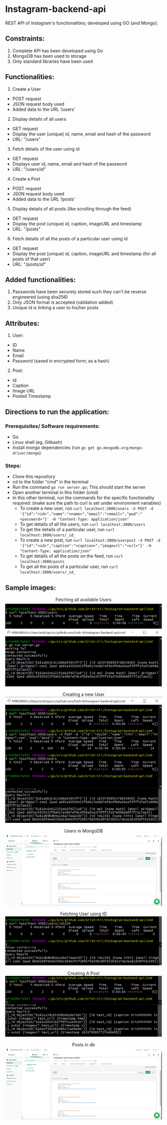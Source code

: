 # Instagram-backend-api
REST API of Instagram's functionalities; developed using GO (and Mongo).

## Constraints:

1. Complete API has been developed using Go 
2. MongoDB has been used to storage
3. Only standard libraries have been used

## Functionalities:

1. Create a User
* POST request
* JSON request body used
* Added data to the URL ‘/users'

2. Display details of all users
* GET request
* Display the user (unique) id, name, email and hash of the password
* URL: "/users"

3. Fetch details of the user using id
* GET request
* Displays user id, name, email and hash of the password
* URL: "/users/_id_"

4. Create a Post
* POST request
* JSON request body used
* Added data to the URL ‘/posts'

5. Display details of all posts (like scrolling through the feed)
* GET request
* Display the post (unique) id, caption, imageURL and timestamp
* URL: "/posts"

6. Fetch details of all the posts of a particular user using id
* GET request
* Display the post (unique) id, caption, imageURL and timestamp (for all posts of that user)
* URL: "/posts/_id_"

## Added functionalities:

1. Passwords have been securely stored such they can't be reverse engineered (using sha256)
2. Only JSON format is accepted (validation added)
3. Unique id is linking a user to his/her posts

## Attributes:

1. User:
* ID
* Name
* Email
* Password (saved in encrypted form; as a hash)

2. Post:
* Id
* Caption
* Image URL
* Posted Timestamp

## Directions to run the application:

### Prerequisites/ Software requirements:
  
* Go 
* Linux shell (eg. Gitbash)
* Install mongo dependencies (run `go get go.mongodb.org/mongo-driver/mongo`)
  
### Steps:

* Clone this repository 
* cd to the folder "cmd" in the terminal
* Run the command `go run server.go`; This should start the server
* Open another terminal in this folder (cmd)
* In this other terminal, run the commands for the specific functionality required: (make sure the path to curl is set under environment variables)
  * To create a new user, run  `curl localhost:3000/users -X POST -d '{"id":"<id>","name":"<name>","email":"<email>","pwd":"<password>"}' -H "Content-Type: application/json"`
  * To get details of all the users, run `curl localhost:3000/users`
  * To get the details of a particular user, run `curl localhost:3000/users/_id_`
  * To create a new post, run `curl localhost:3000/userpost -X POST -d '{"id":"<id>","caption":"<caption>","imageurl":"<url>"}' -H "Content-Type: application/json"`
  * To get details of all the posts on the feed, run `curl localhost:3000/posts`
  * To get all the posts of a particular user, run `curl localhost:3000/users/_id_`

## Sample images:


<p align="center">Fetching all available Users<br><img src="https://github.com/Srish-tii/Instagram-backend-api/blob/main/assets/GetUsers.PNG"></p>
<p align="center">Creating a new User<br><img src="https://github.com/Srish-tii/Instagram-backend-api/blob/main/assets/CreatingUser.PNG"></p>
<p align="center">Users in MongoDB<br><img src="https://github.com/Srish-tii/Instagram-backend-api/blob/main/assets/StoringInDB.png"></p>
<p align="center">Fetching User using ID<br><img src="https://github.com/Srish-tii/Instagram-backend-api/blob/main/assets/fetchingUserFromId.PNG"></p>
<p align="center">Creating A Post<br><img src="https://github.com/Srish-tii/Instagram-backend-api/blob/main/assets/FetchingAllPosts.PNG"></p>
<p align="center">Posts in db<br><img src="https://github.com/Srish-tii/Instagram-backend-api/blob/main/assets/StoringInDB.png"></p>

